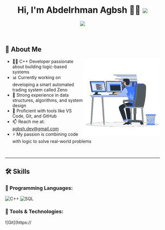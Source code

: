 <h1 align="center"><b>Hi, I'm Abdelrhman Agbsh 👨‍💻</b> <img src="https://media.giphy.com/media/hvRJCLFzcasrR4ia7z/giphy.gif" width="35"></h1>

<p align="center">
  <a href="https://github.com/DenverCoder1/readme-typing-svg">
    <img src="https://readme-typing-svg.herokuapp.com?font=Time+New+Roman&color=cyan&size=25&center=true&vCenter=true&width=600&height=100&lines=C%2B%2B+Developer+and+Problem+Solver;Building+Smart+Trading+Systems;Passionate+about+Code+and+Logic;Always+Learning+New+Tech">
  </a>
</p>

<br>

## 🧠 About Me
<img align="right" src="https://github.com/0xAbdulKhalid/0xAbdulKhalid/raw/main/assets/mdImages/Right_Side.gif" width="250px">

- 👨‍💻 C++ Developer passionate about building logic-based systems  
- 📊 Currently working on developing a smart automated trading system called Zeno  
- 🧠 Strong experience in data structures, algorithms, and system design  
- 🔧 Proficient with tools like VS Code, Git, and GitHub  
- 📫 Reach me at: agbsh.dev@gmail.com  
- ⚡ My passion is combining code with logic to solve real-world problems  

<br clear="both"/>

---

## 🛠 Skills

### 🧩 Programming Languages:
![C++](https://img.shields.io/badge/C++-%2300599C.svg?style=for-the-badge&logo=c%2B%2B&logoColor=white)
![SQL](https://img.shields.io/badge/SQL-%2300C7B7.svg?style=for-the-badge&logo=sqlite&logoColor=white)

### 🧰 Tools & Technologies:
![Git](https://
